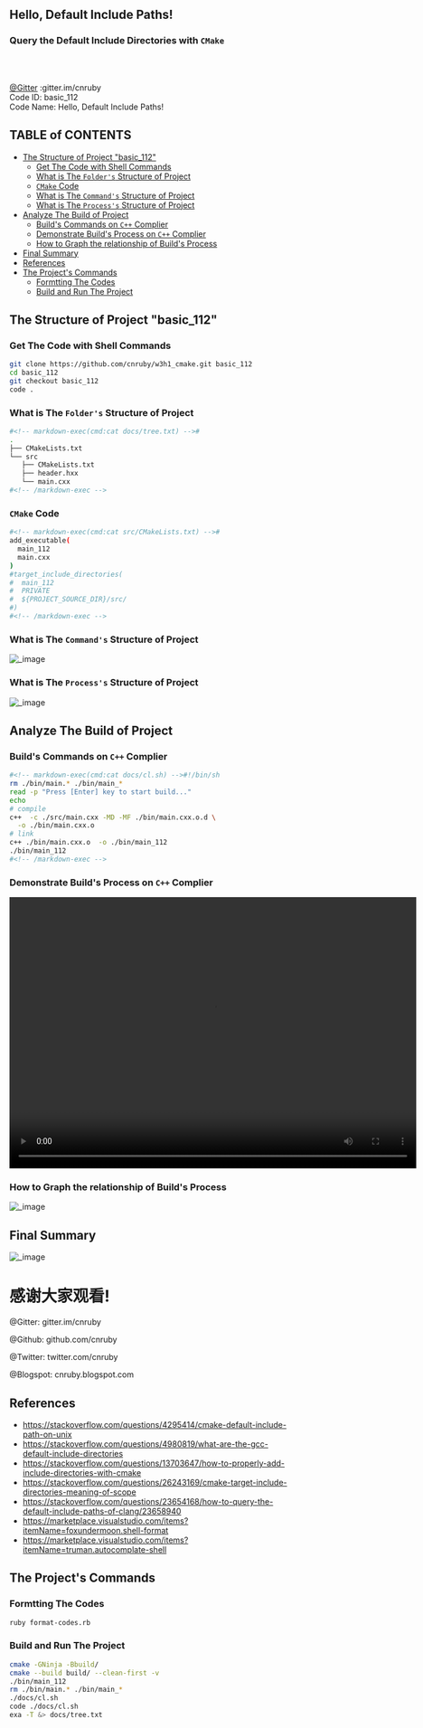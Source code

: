 <h2>Hello, Default Include Paths!</h2>
<h3>Query the Default Include Directories with <code>CMake</code></h3>
</br>
<br/>

[@Gitter](https://gitter.im/cnruby) :gitter.im/cnruby<br/>
Code ID: basic_112</br>
Code Name: Hello, Default Include Paths!</br>
<p class ="fragment" data-audio-src="docs/112/audio/basic_112-01.m4a"></p>



<h2>TABLE of CONTENTS</h2>

- [The Structure of Project "basic_112"](#the-structure-of-project-%22basic112%22)
  - [Get The Code with Shell Commands](#get-the-code-with-shell-commands)
  - [What is The <code>Folder's</code> Structure of Project](#what-is-the-folders-structure-of-project)
  - [<code>CMake</code> Code](#cmake-code)
  - [What is The <code>Command's</code> Structure of Project](#what-is-the-commands-structure-of-project)
  - [What is The <code>Process's</code> Structure of Project](#what-is-the-processs-structure-of-project)
- [Analyze The Build of Project](#analyze-the-build-of-project)
  - [Build's Commands on <code>C++</code> Complier](#builds-commands-on-c-complier)
  - [Demonstrate Build's Process on <code>C++</code> Complier](#demonstrate-builds-process-on-c-complier)
  - [How to Graph the relationship of Build's Process](#how-to-graph-the-relationship-of-builds-process)
- [Final Summary](#final-summary)
- [References](#references)
- [The Project's Commands](#the-projects-commands)
  - [Formtting The Codes](#formtting-the-codes)
  - [Build and Run The Project](#build-and-run-the-project)
<p class ="fragment" data-audio-src="docs/112/audio/basic_112-02.m4a"></p>



## The Structure of Project "basic_112"
### Get The Code with Shell Commands
```bash
git clone https://github.com/cnruby/w3h1_cmake.git basic_112
cd basic_112
git checkout basic_112
code .
```
<p class ="fragment" data-audio-src="docs/112/audio/basic_112-03.m4a"></p>



### What is The <code>Folder's</code> Structure of Project
```bash
#<!-- markdown-exec(cmd:cat docs/tree.txt) -->#
.
├── CMakeLists.txt
└── src
   ├── CMakeLists.txt
   ├── header.hxx
   └── main.cxx
#<!-- /markdown-exec -->
```
<p class ="fragment" data-audio-src="docs/112/audio/basic_112-04.m4a"></p>



### <code>CMake</code> Code
```bash
#<!-- markdown-exec(cmd:cat src/CMakeLists.txt) -->#
add_executable(
  main_112
  main.cxx
)
#target_include_directories(
#  main_112
#  PRIVATE
#  ${PROJECT_SOURCE_DIR}/src/
#)
#<!-- /markdown-exec -->
```
<p class ="fragment" data-audio-src="docs/112/audio/basic_112-09.m4a"></p>



### What is The <code>Command's</code> Structure of Project
![_image](docs/112/image/what-command.png)
<p class ="fragment" data-audio-src="docs/112/audio/basic_112-04.m4a"></p>



### What is The <code>Process's</code> Structure of Project
![_image](docs/112/image/what-process.png)
<p class ="fragment" data-audio-src="docs/112/audio/basic_112-04.m4a"></p>



## Analyze The Build of Project



### Build's Commands on <code>C++</code> Complier
```bash
#<!-- markdown-exec(cmd:cat docs/cl.sh) -->#!/bin/sh
rm ./bin/main.* ./bin/main_*
read -p "Press [Enter] key to start build..."
echo
# compile
c++  -c ./src/main.cxx -MD -MF ./bin/main.cxx.o.d \
  -o ./bin/main.cxx.o
# link
c++ ./bin/main.cxx.o  -o ./bin/main_112
./bin/main_112
#<!-- /markdown-exec -->
```
<p class ="fragment" data-audio-src="docs/112/audio/basic_112-16.m4a"></p>



### Demonstrate Build's Process on <code>C++</code> Complier
<video width="720" height="480" controls data-autoplay>
  <source src="docs/112/video/basic_112-17.mov" autoplay=true type="video/mp4">
</video>



### How to Graph the relationship of Build's Process
![_image](docs/112/image/how.png)
<p class ="fragment" data-audio-src="docs/112/audio/basic_112-18.m4a"></p>



## Final Summary
![_image](docs/112/image/what-process.png)
<p class ="fragment" data-audio-src="docs/112/audio/basic_112-18.m4a"></p>



<h1><!-- markdown-exec(cmd:echo "感谢大家观看!") -->感谢大家观看!<!-- /markdown-exec --></h1>

@Gitter: gitter.im/cnruby<br/>

@Github: github.com/cnruby<br/>

@Twitter: twitter.com/cnruby<br/>

@Blogspot: cnruby.blogspot.com



## References
- https://stackoverflow.com/questions/4295414/cmake-default-include-path-on-unix
- https://stackoverflow.com/questions/4980819/what-are-the-gcc-default-include-directories
- https://stackoverflow.com/questions/13703647/how-to-properly-add-include-directories-with-cmake
- https://stackoverflow.com/questions/26243169/cmake-target-include-directories-meaning-of-scope
- https://stackoverflow.com/questions/23654168/how-to-query-the-default-include-paths-of-clang/23658940
- https://marketplace.visualstudio.com/items?itemName=foxundermoon.shell-format
- https://marketplace.visualstudio.com/items?itemName=truman.autocomplate-shell



## The Project's Commands



### Formtting The Codes
```bash
ruby format-codes.rb
```



### Build and Run The Project
```bash
cmake -GNinja -Bbuild/
cmake --build build/ --clean-first -v
./bin/main_112
rm ./bin/main.* ./bin/main_*
./docs/cl.sh
code ./docs/cl.sh
exa -T &> docs/tree.txt
```